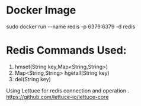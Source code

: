 # Docker Image 
sudo docker run --name redis -p 6379:6379 -d redis

# Redis Commands Used:

1) hmset(String key,Map<String,String>)
2) Map<String,String> hgetall(String key)
3) del(String key)

Using Lettuce for redis connection and operation .
https://github.com/lettuce-io/lettuce-core
